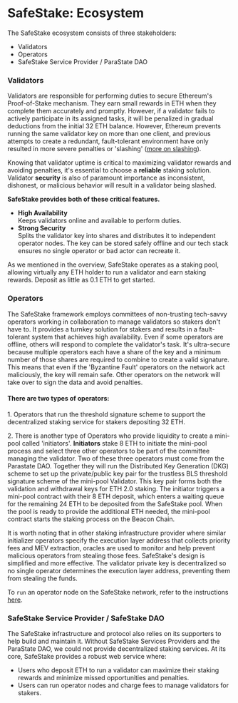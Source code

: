 # SafeStake: Ecosystem

The SafeStake ecosystem consists of three stakeholders:&#x20;

* Validators
* Operators&#x20;
* SafeStake Service Provider / ParaState DAO

### Validators

Validators are responsible for performing duties to secure Ethereum's Proof-of-Stake mechanism. They earn small rewards in ETH when they complete them accurately and promptly. However, if a validator fails to actively participate in its assigned tasks, it will be penalized in gradual deductions from the initial 32 ETH balance. However, Ethereum prevents running the same validator key on more than one client, and previous attempts to create a redundant, fault-tolerant environment have only resulted in more severe penalties or 'slashing' ([more on slashing](https://launchpad.ethereum.org/en/faq)).

Knowing that validator uptime is critical to maximizing validator rewards and avoiding penalties, it's essential to choose a **reliable** staking solution. Validator **security** is also of paramount importance as inconsistent, dishonest, or malicious behavior will result in a validator being slashed.&#x20;

**SafeStake provides both of these critical features.**&#x20;

* **High Availability**\
  Keeps validators online and available to perform duties.
* **Strong Security** \
  Splits the validator key into shares and distributes it to independent operator nodes. The key can be stored safely offline and our tech stack ensures no single operator or bad actor can recreate it.

As we mentioned in the overview, SafeStake operates as a staking pool, allowing virtually any ETH holder to run a validator and earn staking rewards. Deposit as little as 0.1 ETH to get started.

### Operators

The SafeStake framework employs committees of non-trusting tech-savvy operators working in collaboration to manage validators so stakers don't have to. It provides a turnkey solution for stakers and results in a fault-tolerant system that achieves high availability. Even if some operators are offline, others will respond to complete the validator's task. It's ultra-secure because multiple operators each have a share of the key and a minimum number of those shares are required to combine to create a valid signature. This means that even if the 'Byzantine Fault' operators on the network act maliciously, the key will remain safe. Other operators on the network will take over to sign the data and avoid penalties.

#### There are two types of operators:&#x20;

1\. Operators that run the threshold signature scheme to support the decentralized staking service for stakers depositing 32 ETH.

2\. There is another type of Operators who provide liquidity to create a mini-pool called 'initiators'. **Initiators** stake 8 ETH to initiate the mini-pool process and select three other operators to be part of the committee managing the validator. Two of these three operators must come from the Parastate DAO. Together they will run the Distributed Key Generation (DKG) scheme to set up the private/public key pair for the trustless BLS threshold signature scheme of the mini-pool Validator. This key pair forms both the validation and withdrawal keys for ETH 2.0 staking. The initiator triggers a mini-pool contract with their 8 ETH deposit, which enters a waiting queue for the remaining 24 ETH to be deposited from the SafeStake pool. When the pool is ready to provide the additional ETH needed, the mini-pool contract starts the staking process on the Beacon Chain.&#x20;

It is worth noting that in other staking infrastructure provider where similar initializer operators specify the execution layer address that collects priority fees and MEV extraction, oracles are used to monitor and help prevent malicious operators from stealing those fees. SafeStake's design is simplified and more effective. The validator private key is decentralized so no single operator determines the execution layer address, preventing them from stealing the funds.

To `run` an operator node on the SafeStake network, refer to the instructions [here](safestake-running-an-operator-node-on-going.md).

### SafeStake Service Provider / SafeStake DAO

The SafeStake infrastructure and protocol also relies on its supporters to help build and maintain it. Without SafeStake Services Providers and the ParaState DAO, we could not provide decentralized staking services. At its core, SafeStake provides a robust web service where:

* Users who deposit ETH to run a validator can maximize their staking rewards and minimize missed opportunities and penalties.
* Users can run operator nodes and charge fees to manage validators for stakers.

### &#x20;<a href="#sow-stage-2" id="sow-stage-2"></a>
